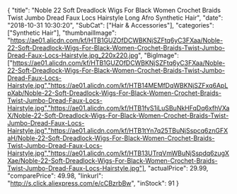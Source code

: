 {
	"title": "Noble 22  Soft Dreadlock Wigs For Black Women Crochet Braids Twist Jumbo Dread Faux Locs Hairstyle Long Afro Synthetic Hair",
	"date": "2018-10-31 10:30:20",
	"SubCat": ["Hair & Accessories"],
	"categories": ["Synthetic Hair"],
	"thumbnailImage": "https://ae01.alicdn.com/kf/HTB1GUZOfDCWBKNjSZFtq6yC3FXaa/Noble-22-Soft-Dreadlock-Wigs-For-Black-Women-Crochet-Braids-Twist-Jumbo-Dread-Faux-Locs-Hairstyle.jpg_220x220.jpg",
	"BigImage": ["https://ae01.alicdn.com/kf/HTB1GUZOfDCWBKNjSZFtq6yC3FXaa/Noble-22-Soft-Dreadlock-Wigs-For-Black-Women-Crochet-Braids-Twist-Jumbo-Dread-Faux-Locs-Hairstyle.jpg","https://ae01.alicdn.com/kf/HTB14MEMfDqWBKNjSZFxq6ApLpXab/Noble-22-Soft-Dreadlock-Wigs-For-Black-Women-Crochet-Braids-Twist-Jumbo-Dread-Faux-Locs-Hairstyle.jpg","https://ae01.alicdn.com/kf/HTB1fvS1iLuSBuNkHFqDq6xfhVXaX/Noble-22-Soft-Dreadlock-Wigs-For-Black-Women-Crochet-Braids-Twist-Jumbo-Dread-Faux-Locs-Hairstyle.jpg","https://ae01.alicdn.com/kf/HTB1tYn7q25TBuNjSspcq6znGFXaH/Noble-22-Soft-Dreadlock-Wigs-For-Black-Women-Crochet-Braids-Twist-Jumbo-Dread-Faux-Locs-Hairstyle.jpg","https://ae01.alicdn.com/kf/HTB13UTrqVmWBuNjSspdq6zugXXae/Noble-22-Soft-Dreadlock-Wigs-For-Black-Women-Crochet-Braids-Twist-Jumbo-Dread-Faux-Locs-Hairstyle.jpg"],
	"actualPrice": 29.99,
	"comparePrice": 49.98,
	"linkurl": "http://s.click.aliexpress.com/e/cCBzrbBw",
	"inStock": 91
}
